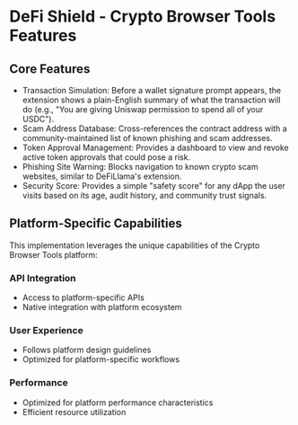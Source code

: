# DeFi Shield - Crypto Browser Tools Features

## Core Features
- Transaction Simulation: Before a wallet signature prompt appears, the extension shows a plain-English summary of what the transaction will do (e.g., "You are giving Uniswap permission to spend all of your USDC").
- Scam Address Database: Cross-references the contract address with a community-maintained list of known phishing and scam addresses.
- Token Approval Management: Provides a dashboard to view and revoke active token approvals that could pose a risk.
- Phishing Site Warning: Blocks navigation to known crypto scam websites, similar to DeFiLlama's extension.
- Security Score: Provides a simple "safety score" for any dApp the user visits based on its age, audit history, and community trust signals.

## Platform-Specific Capabilities
This implementation leverages the unique capabilities of the Crypto Browser Tools platform:

### API Integration
- Access to platform-specific APIs
- Native integration with platform ecosystem

### User Experience
- Follows platform design guidelines
- Optimized for platform-specific workflows

### Performance
- Optimized for platform performance characteristics
- Efficient resource utilization
